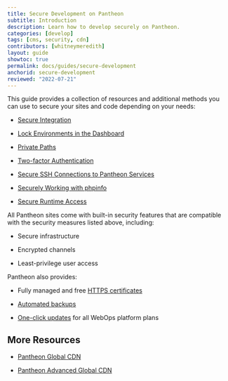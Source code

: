 ```yaml
---
title: Secure Development on Pantheon
subtitle: Introduction
description: Learn how to develop securely on Pantheon.
categories: [develop]
tags: [cms, security, cdn]
contributors: [whitneymeredith]
layout: guide
showtoc: true
permalink: docs/guides/secure-development
anchorid: secure-development
reviewed: "2022-07-21"
---
```


This guide provides a collection of resources and additional methods you can use to secure your sites and code depending on your needs:

- [Secure Integration](/guides/secure-development/security-tool)

- [Lock Environments in the Dashboard](/guides/secure-development/security-tool)

- [Private Paths](/guides/secure-development/private-paths)

- [Two-factor Authentication](/guides/secure-development/two-factor-authentication)

- [Secure SSH Connections to Pantheon Services](/guides/secure-development/phpinfo)

- [Securely Working with phpinfo](/guides/secure-development/phpinfo)

- [Secure Runtime Access](/guides/secure-development/secure-runtime-access)

All Pantheon sites come with built-in security features that are compatible with the security measures listed above, including:

- Secure infrastructure

- Encrypted channels

- Least-privilege user access

Pantheon also provides:

- Fully managed and free [HTTPS certificates](/https)

- [Automated backups](/backups)

- [One-click updates](/core-updates) for all WebOps platform plans

## More Resources

- [Pantheon Global CDN](/global-cdn)

- [Pantheon Advanced Global CDN](/guides/professional-services/advanced-global-cdn)
